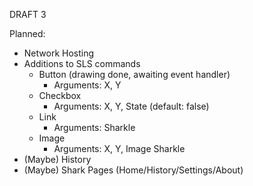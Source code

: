 DRAFT 3

Planned: 
- Network Hosting
- Additions to SLS commands
  - Button (drawing done, awaiting event handler)
    - Arguments: X, Y
  - Checkbox
    - Arguments: X, Y, State (default: false)
  - Link
    - Arguments: Sharkle
  - Image
    - Arguments: X, Y, Image Sharkle
- (Maybe) History
- (Maybe) Shark Pages (Home/History/Settings/About)
